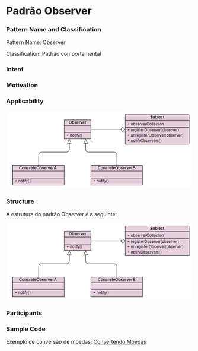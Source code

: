 # Padrão Observer

### Pattern Name and Classification

Pattern Name: Observer

Classification: Padrão comportamental

### Intent


### Motivation


### Applicability

![imagem](https://github.com/10Daniele/Padroes_Projeto/blob/master/Observer/Structure.png)


### Structure

A estrutura do padrão Observer é a seguinte:

![imagem](https://github.com/10Daniele/Padroes_Projeto/blob/master/Observer/Structure.png)

### Participants



### Sample Code

Exemplo de conversão de moedas: [Convertendo Moedas](https://github.com/10Daniele/Padroes_Projeto/tree/master/Observer/Exemplos_Converter_Moeda)
